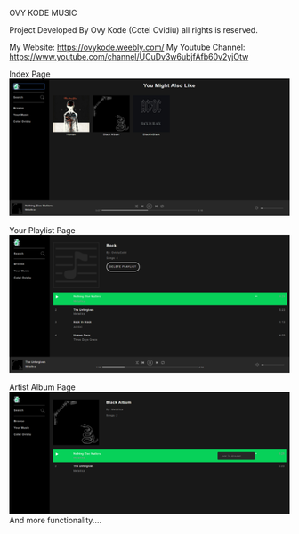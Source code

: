 OVY KODE MUSIC

Project Developed By Ovy Kode (Cotei Ovidiu) all rights is reserved.

My Website: https://ovykode.weebly.com/
My Youtube Channel: https://www.youtube.com/channel/UCuDv3w6ubjfAfb60v2yjOtw

Index Page
![](ProjectImages/img_1.png)

Your Playlist Page
![](ProjectImages/img_2.png)

Artist Album Page
![](ProjectImages/img_3.png)
And more functionality....
